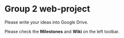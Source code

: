# Group 2 web-project #
Please write your ideas into Google Drive.

Please check the **Milestones** and **Wiki** on the left toolbar.